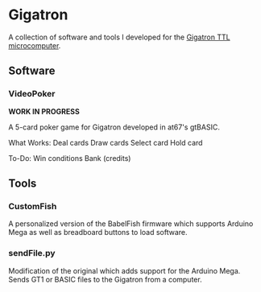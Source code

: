 # Gigatron
A collection of software and tools I developed for the [Gigatron TTL microcomputer](https://gigatron.io).

## Software
### VideoPoker
**WORK IN PROGRESS**

A 5-card poker game for Gigatron developed in at67's gtBASIC.

What Works:
Deal cards
Draw cards
Select card
Hold card

To-Do:
Win conditions
Bank (credits)

## Tools
### CustomFish
A personalized version of the BabelFish firmware which supports Arduino Mega as well as breadboard buttons to load software.

### sendFile.py
Modification of the original which adds support for the Arduino Mega. Sends GT1 or BASIC files to the Gigatron from a computer.
